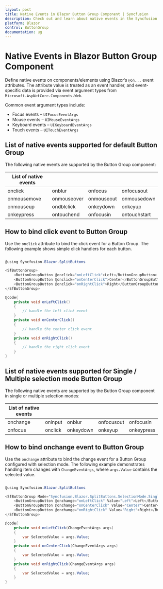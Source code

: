 ```yaml
---
layout: post
title: Native Events in Blazor Button Group Component | Syncfusion
description: Check out and learn about native events in the Syncfusion Blazor Button Group component, including onclick, onchange, keyboard, mouse, and touch events with event argument types.
platform: Blazor
control: ButtonGroup
documentation: ug
---
```


# Native Events in Blazor Button Group Component

Define native events on components/elements using Blazor’s `@on...` event attributes. The attribute value is treated as an event handler, and event-specific data is provided via event argument types from `Microsoft.AspNetCore.Components.Web`.

Common event argument types include:

* Focus events – `UIFocusEventArgs`
* Mouse events – `UIMouseEventArgs`
* Keyboard events – `UIKeyboardEventArgs`
* Touch events – `UITouchEventArgs`

## List of native events supported for default Button Group

The following native events are supported by the Button Group component:

| List of native events |  |  |  |
| --- | --- | --- | --- |
| onclick | onblur | onfocus | onfocusout |
| onmousemove | onmouseover | onmouseout | onmousedown |
| onmouseup | ondblclick | onkeydown | onkeyup |
| onkeypress | ontouchend | onfocusin | ontouchstart |

## How to bind click event to Button Group

Use the `onclick` attribute to bind the click event for a Button Group. The following example shows simple click handlers for each button.

```csharp

@using Syncfusion.Blazor.SplitButtons

<SfButtonGroup>
    <ButtonGroupButton @onclick="onLeftClick">Left</ButtonGroupButton>
    <ButtonGroupButton @onclick="onCenterClick">Center</ButtonGroupButton>
    <ButtonGroupButton @onclick="onRightClick">Right</ButtonGroupButton>
</SfButtonGroup>

@code{
    private void onLeftClick()
    {
        // handle the left click event
    }
    private void onCenterClick()
    {
        // handle the center click event
    }
    private void onRightClick()
    {
        // handle the right click event
    }
}
```

## List of native events supported for Single / Multiple selection mode Button Group

The following native events are supported by the Button Group component in single or multiple selection modes:

| List of native events |  |  |  |  |
| --- | --- | --- | --- | --- |
| onchange | oninput | onblur | onfocusout | onfocusin |
| onfocus | onclick | onkeydown | onkeyup | onkeypress |

## How to bind onchange event to Button Group

Use the `onchange` attribute to bind the change event for a Button Group configured with selection mode. The following example demonstrates handling item changes with `ChangeEventArgs`, where `args.Value` contains the selected value.

```csharp

@using Syncfusion.Blazor.SplitButtons

<SfButtonGroup Mode="Syncfusion.Blazor.SplitButtons.SelectionMode.Single">
    <ButtonGroupButton @onchange="onLeftClick" Value="Left">Left</ButtonGroupButton>
    <ButtonGroupButton @onchange="onCenterClick" Value="Center">Center</ButtonGroupButton>
    <ButtonGroupButton @onchange="onRightClick" Value="Right">Right</ButtonGroupButton>
</SfButtonGroup>

@code{
    private void onLeftClick(ChangeEventArgs args)
    {
        var SelectedValue = args.Value;
    }
    private void onCenterClick(ChangeEventArgs args)
    {
        var SelectedValue = args.Value;
    }
    private void onRightClick(ChangeEventArgs args)
    {
        var SelectedValue = args.Value;
    }
}
```